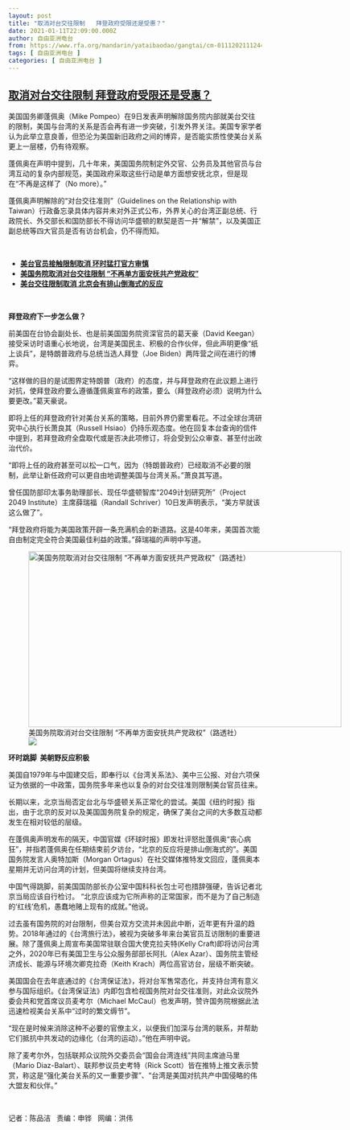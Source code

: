 ```yaml
---
layout: post
title: "取消对台交往限制   拜登政府受限还是受惠？"
date: 2021-01-11T22:09:00.000Z
author: 自由亚洲电台
from: https://www.rfa.org/mandarin/yataibaodao/gangtai/cm-01112021112443.html
tags: [ 自由亚洲电台 ]
categories: [ 自由亚洲电台 ]
---
```

<!--1610402940000-->
[取消对台交往限制   拜登政府受限还是受惠？](https://www.rfa.org/mandarin/yataibaodao/gangtai/cm-01112021112443.html)
------

<div>
<p></p><p>美国国务卿蓬佩奥（Mike Pompeo）在9日发表声明解除国务院内部就美台交往的限制，美国与台湾的关系是否会再有进一步突破，引发外界关注。美国专家学者认为此举立意良善，但恐沦为美国新旧政府之间的博弈，是否能实质性使美台关系更上一层楼，仍有待观察。</p><p>蓬佩奥在声明中提到，几十年来，美国国务院制定外交官、公务员及其他官员与台湾互动的复杂内部规范，美国政府采取这些行动是单方面想安抚北京，但是现在“不再是这样了（No more）。”</p><p>蓬佩奥声明解除的“对台交往准则”（Guidelines on the Relationship with Taiwan）行政备忘录具体内容并未对外正式公布，外界关心的台湾正副总统、行政院长、外交部长和国防部长不得访问华盛顿的默契是否一并“解禁”，以及美国正副总统等四大官员是否有访台机会，仍不得而知。</p><p><br/></p><ul><li><a href="https://www.rfa.org/mandarin/yataibaodao/gangtai/ql1-01112021070838.html"><strong>美台官员接触限制取消 环时猛打官方审慎</strong></a></li><li><strong><a href="https://www.rfa.org/mandarin/yataibaodao/gangtai/hx1-01112021060102.html">美国务院取消对台交往限制 “不再单方面安抚共产党政权”</a></strong></li><li><strong><a href="https://www.rfa.org/mandarin/Xinwen/8-01102021153233.html">美台交往限制取消 北京会有排山倒海式的反应</a></strong></li></ul><p><br/></p><p><strong>拜登政府下一步怎么做？</strong></p><p>前美国在台协会副处长、也是前美国国务院资深官员的葛天豪（David Keegan）接受采访时语重心长地说，台湾是美国民主、积极的合作伙伴，但此声明更像“纸上谈兵”，是特朗普政府与总统当选人拜登（Joe Biden）两阵营之间在进行的博弈。</p><p>“这样做的目的是试图界定特朗普（政府）的态度，并与拜登政府在此议题上进行对抗，使拜登政府要么遵循蓬佩奥宣布的政策，要么（拜登政府必须）说明为什么要更改。”葛天豪说。</p><p>即将上任的拜登政府针对美台关系的策略，目前外界仍雾里看花。不过全球台湾研究中心执行长萧良其（Russell Hsiao）仍持乐观态度。他在回复本台查询的信件中提到，若拜登政府全盘取代或是否决此项修订，将会受到公众审查、甚至付出政治代价。</p><p>“即将上任的政府甚至可以松一口气，因为（特朗普政府）已经取消不必要的限制，此举让新任政府可以更自由地调整美国与台湾关系。”萧良其写道。</p><p>曾任国防部印太事务助理部长、现任华盛顿智库“2049计划研究所”（Project 2049 Institute）主席薛瑞福（Randall Schriver）10日发声明表示，“美方早就该这么做了”。</p><p>“拜登政府将能为美国政策开辟一条充满机会的新道路。这是40年来，美国首次能自由制定完全符合美国最佳利益的政策。”薛瑞福的声明中写道。</p><p><figure class="image-richtext image-inline captioned" style="width:622px;"><img alt="美国务院取消对台交往限制 “不再单方面安抚共产党政权”（路透社）" height="350" src="https://www.rfa.org/mandarin/yataibaodao/gangtai/cm-01112021112443.html/cm0111a.jpg/@@images/90357efe-a79f-43e2-afe8-ef09eae1748b.jpeg" title="cm0111a.jpg" width="622"/><figcaption class="image-caption">美国务院取消对台交往限制 “不再单方面安抚共产党政权”（路透社）</figcaption><small></small><div id="zoomattribute"><a data-caption="美国务院取消对台交往限制 “不再单方面安抚共产党政权”（路透社）" data-fancybox="" href="https://www.rfa.org/mandarin/yataibaodao/gangtai/cm-01112021112443.html/cm0111a.jpg" id="single_image" title="美国务院取消对台交往限制 “不再单方面安抚共产党政权”（路透社）"><img src="/++plone++rfa-resources/img/icon-zoom.png"/></a></div></figure></p><p><strong>环时跳脚  美朝野反应积极</strong></p><p>美国自1979年与中国建交后，即奉行以《台湾关系法》、美中三公报、对台六项保证为依据的一中政策，国务院多年来也以复杂的对台交往准则限制美台官员往来。</p><p>长期以来，北京当局否定台北与华盛顿关系正常化的尝试。美国《纽约时报》指出，由于北京的反对以及美国国务院复杂的规定，确保了美台之间的大多数互动都发生在相对较低的层级。</p><p>在蓬佩奥声明发布的隔天，中国官媒《环球时报》即发社评怒批蓬佩奥“丧心病狂”，并指若蓬佩奥在任期结束前夕访台，“北京的反应将是排山倒海式的”。美国国务院发言人奥特加斯（Morgan Ortagus）在社交媒体推特发文回应，蓬佩奥本星期并无访问台湾的计划，但美国将继续支持台湾。</p><p>中国气得跳脚，前美国国防部长办公室中国科科长包士可也措辞强硬，告诉记者北京当局应该自行检讨。 “北京应该成为它所声称的正常国家，而不是为了自己制造的‘红线’危机，愚蠢地赌上现有的成就。”他说。</p><p>过去虽有国务院的对台限制，但美台双方交流并未因此中断，近年更有升温的趋势。2018年通过的《台湾旅行法》，被视为突破多年来台美官员互访限制的重要进展。除了蓬佩奥上周宣布美国常驻联合国大使克拉夫特(Kelly Craft)即将访问台湾之外，2020年已有美国卫生与公众服务部部长阿扎（Alex Azar）、国务院主管经济成长、能源与环境次卿克拉奇（Keith Krach）两位高官访台，层级不断突破。</p><p>美国国会在去年底通过的《台湾保证法》，将对台军售常态化，并支持台湾有意义参与国际组织。《台湾保证法》内即包含检视国务院对台交往准则，对此众议院外委会共和党首席议员麦考尔（Michael McCaul）也发声明，赞许国务院根据此法迅速检视美台关系中“过时的繁文缛节”。</p><p>“现在是时候来消除这种不必要的官僚主义，以便我们加深与台湾的联系，并帮助它们抵抗中共发动的边缘化（台湾的运动）。”他在声明中说。</p><p>除了麦考尔外，包括联邦众议院外交委员会“国会台湾连线”共同主席迪马里（Mario Diaz-Balart）、联邦参议员史考特（Rick Scott）皆在推特上推文表示赞赏，称这是“强化美台关系的又一重要步骤”、“台湾是美国对抗共产中国侵略的伟大盟友和伙伴。”</p><p><br/></p><p>记者：陈品洁   责编：申铧   网编：洪伟</p>
</div>
